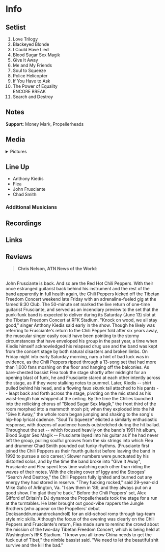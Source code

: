# Info

## Setlist

1. Love Trilogy
2. Blackeyed Blonde
3. I Could Have Lied
4. Blood Sugar Sex Magik
5. Give It Away
6. Me and My Friends
7. Soul to Squeeze
8. Police Helicopter
9. If You Have to Ask
10. The Power of Equality
<br>ENCORE BREAK
11. Search and Destroy

## Notes

**Support**: Money Mark, Propellerheads

## Media 

<details>
  <summary>Pictures</summary>
  <!--<img alt="Setlist" title="Setlist" src="_.jpg" height="200" />-->
</details>

## Line Up

* Anthony Kiedis
* Flea
* John Frusciante
* Chad Smith

### Additional Musicians

## Recordings

## Links

## Reviews 

> **Chris Nelson, ATN News of the World**:
<br>
John Frusciante is back. And so are the Red Hot Chili Peppers. With their once estranged guitarist back behind his instrument and the rest of the band apparently in full health again, the Chili Peppers kicked off the Tibetan Freedom Concert weekend late Friday with an adrenaline-fueled gig at the famed 9:30 Club.
The 50-minute set marked the live return of one-time guitarist Frusciante, and served as an incendiary preview to the set that the punk-funk band is expected to deliver during its Saturday (June 13) slot at the Tibetan Freedom Concert at RFK Stadium.
"Knock on wood, we all stay good," singer Anthony Kiedis said early in the show. Though he likely was referring to Frusciante's return to the Chili Pepper fold after six years away, the muscular singer easily could have been pointing to the stormy circumstances that have enveloped his group in the past year, a time when Kiedis himself acknowledged his relapsed drug use and the band was kept from the concert stage by both natural disasters and broken limbs.
On Friday night into early Saturday morning, nary a hint of bad luck was in evidence, as the Chili Peppers ripped through a 13-song set that had more than 1,000 fans moshing on the floor and hanging off the balconies. As bare-chested bassist Flea took the stage shortly after midnight for an opening blast of funk, he and Frusciante stared at each other intently across the stage, as if they were stalking notes to pummel. Later, Kiedis -- shirt pulled behind his head, and a flowing faux skunk tail attached to his pants -- leapt back and forth across the stage, pivoting on the mic stand as his waist-length hair whipped at the ceiling.
By the time the Chilies launched into the rollicking chorus of "Blood Sugar Sex Magik," the front third of the room morphed into a mammoth mosh pit; when they exploded into the hit "Give It Away," the whole room began jumping and shaking to the song's hip-hop lyrical cadence. "Soul To Squeeze" elicited a similarly enthusiastic response, with dozens of audience hands outstretched during the hit ballad.
Throughout the set -- which focused heavily on the band's 1991 hit album, Blood Sugar Sex Magik -- Frusciante layed into his guitar as if he had never left the group, pulling soulful grooves from the six strings into which Flea and drummer Chad Smith pounded out funky rhythms. (Frusciante first joined the Chili Peppers as their fourth guitarist before leaving the band in 1992 to pursue a solo career.) Slower numbers were punctuated by his distorted solos, and by the time the band broke into "Give It Away", Frusciante and Flea spent less time watching each other than riding the waves of their notes. With the closing cover of Iggy and the Stooges' "Search And Destroy," the Chili Peppers fully ignited and burned out any energy they had stored in reserve. "They fucking rocked," said 29-year-old Mike Gallo of Arlington, Va. "I saw them in '89, and they always put on a good show. I'm glad they're back."
Before the Chili Peppers' set, Alex Gifford of Britain's DJ dynamos the Propellerheads took the stage for a run at the turntables. He later brought out good-vibe rappers the Jungle Brothers (who appear on the Propellers' debut Decksanddrumsandrockandroll) for an old-school romp through tag-team style mic skills.
Although the focus of the evening was clearly on the Chili Peppers and Frusciante's return, Flea made sure to remind the crowd about the mission of the two-day Tibetan Freedom Concert, which is being held at Washington's RFK Stadium.
"I know you all know China needs to get the fuck out of Tibet," the nimble bassist said. "We need to let the beautiful shit survive and the kill the bad."
